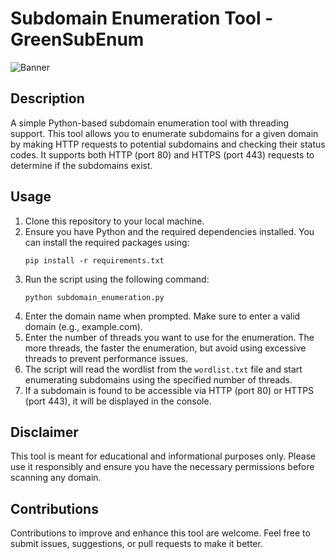 # Subdomain Enumeration Tool - GreenSubEnum

![Banner](https://i.ytimg.com/vi/DI8-tNq7hFc/maxresdefault.jpg)

## Description
A simple Python-based subdomain enumeration tool with threading support. This tool allows you to enumerate subdomains for a given domain by making HTTP requests to potential subdomains and checking their status codes. It supports both HTTP (port 80) and HTTPS (port 443) requests to determine if the subdomains exist.

## Usage
1. Clone this repository to your local machine.
2. Ensure you have Python and the required dependencies installed. You can install the required packages using:
   ```
   pip install -r requirements.txt
   ```
3. Run the script using the following command:
   ```
   python subdomain_enumeration.py
   ```
4. Enter the domain name when prompted. Make sure to enter a valid domain (e.g., example.com).
5. Enter the number of threads you want to use for the enumeration. The more threads, the faster the enumeration, but avoid using excessive threads to prevent performance issues.
6. The script will read the wordlist from the `wordlist.txt` file and start enumerating subdomains using the specified number of threads.
7. If a subdomain is found to be accessible via HTTP (port 80) or HTTPS (port 443), it will be displayed in the console.

## Disclaimer
This tool is meant for educational and informational purposes only. Please use it responsibly and ensure you have the necessary permissions before scanning any domain.

## Contributions
Contributions to improve and enhance this tool are welcome. Feel free to submit issues, suggestions, or pull requests to make it better.

